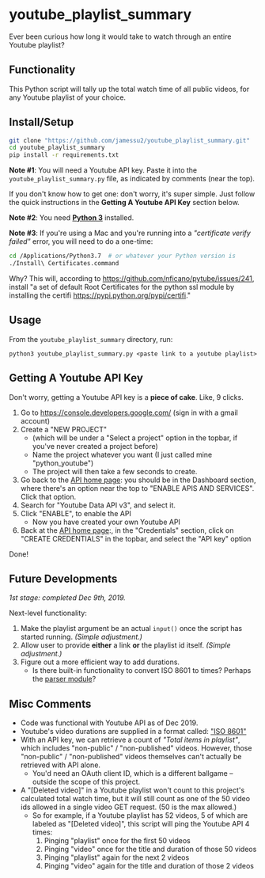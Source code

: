 # youtube_playlist_summary
Ever been curious how long it would take to watch through an entire Youtube playlist?


## Functionality
This Python script will tally up the total watch time of all public videos, for any Youtube playlist of your choice.


## Install/Setup
```bash
git clone "https://github.com/jamessu2/youtube_playlist_summary.git"
cd youtube_playlist_summary
pip install -r requirements.txt
```

**Note #1**: You will need a Youtube API key. Paste it into the `youtube_playlist_summary.py` file, as indicated by comments (near the top).
	
If you don't know how to get one: don't worry, it's super simple. Just follow the quick instructions in the **Getting A Youtube API Key** section below.

**Note #2**: You need [**Python 3**](https://www.python.org/downloads/) installed.

**Note #3**: If you're using a Mac and you're running into a *"certificate verify failed"* error, you will need to do a one-time:

```bash
cd /Applications/Python3.7	# or whatever your Python version is
./Install\ Certificates.command
```

Why? This will, according to https://github.com/nficano/pytube/issues/241, install "a set of default Root Certificates for the python ssl module by installing the certifi https://pypi.python.org/pypi/certifi."


## Usage
From the `youtube_playlist_summary` directory, run: 

```
python3 youtube_playlist_summary.py <paste link to a youtube playlist>
```


## Getting A Youtube API Key
Don't worry, getting a Youtube API key is a **piece of cake**. Like, 9 clicks.

1. Go to https://console.developers.google.com/ (sign in with a gmail account)
2. Create a "NEW PROJECT" 
	- (which will be under a "Select a project" option in the topbar, if you've never created a project before)
	- Name the project whatever you want (I just called mine "python_youtube")
	- The project will then take a few seconds to create.
3. Go back to the [API home page](https://console.developers.google.com/): you should be in the Dashboard section, where there's an option near the top to "ENABLE APIS AND SERVICES". Click that option.
4. Search for "Youtube Data API v3", and select it.
5. Click "ENABLE", to enable the API
	- Now you have created your own Youtube API
6. Back at the [API home page](https://console.developers.google.com/):, in the "Credentials" section, click on "CREATE CREDENTIALS" in the topbar, and select the "API key" option

Done!


## Future Developments
*1st stage: completed Dec 9th, 2019.*

Next-level functionality:

1. Make the playlist argument be an actual `input()` once the script has started running. *(Simple adjustment.)*
2. Allow user to provide **either** a link **or** the playlist id itself. *(Simple adjustment.)*
3. Figure out a more efficient way to add durations.
	- Is there built-in functionality to convert ISO 8601 to times? Perhaps the [parser module](https://dateutil.readthedocs.io/en/stable/parser.html)?


## Misc Comments
- Code was functional with Youtube API as of Dec 2019.
- Youtube's video durations are supplied in a format called: ["ISO 8601"](https://en.wikipedia.org/wiki/ISO_8601#Durations)
- With an API key, we can retrieve a count of *"Total items in playlist"*, which includes "non-public" / "non-published" videos. However, those "non-public" / "non-published" videos themselves can't actually be retrieved with API alone.
	- You'd need an OAuth client ID, which is a different ballgame – outside the scope of this project.
- A "[Deleted video]" in a Youtube playlist won't count to this project's calculated total watch time, but it will still count as one of the 50 video ids allowed in a single video GET request. (50 is the max allowed.)
	- So for example, if a Youtube playlist has 52 videos, 5 of which are labeled as "[Deleted video]", this script will ping the Youtube API 4 times:
		1. Pinging "playlist" once for the first 50 videos
		2. Pinging "video" once for the title and duration of those 50 videos
		3. Pinging "playlist" again for the next 2 videos
		4. Pinging "video" again for the title and duration of those 2 videos
